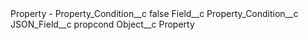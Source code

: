 <?xml version="1.0" encoding="UTF-8"?>
<CustomMetadata xmlns="http://soap.sforce.com/2006/04/metadata" xmlns:xsi="http://www.w3.org/2001/XMLSchema-instance" xmlns:xsd="http://www.w3.org/2001/XMLSchema">
    <label>Property - Property_Condition__c</label>
    <protected>false</protected>
    <values>
        <field>Field__c</field>
        <value xsi:type="xsd:string">Property_Condition__c</value>
    </values>
    <values>
        <field>JSON_Field__c</field>
        <value xsi:type="xsd:string">propcond</value>
    </values>
    <values>
        <field>Object__c</field>
        <value xsi:type="xsd:string">Property</value>
    </values>
</CustomMetadata>
